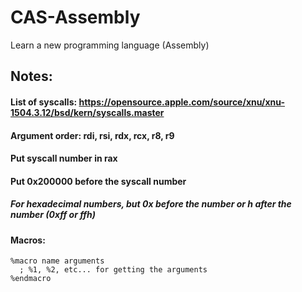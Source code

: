 # CAS-Assembly
Learn a new programming language (Assembly)

## Notes:
#### List of syscalls: https://opensource.apple.com/source/xnu/xnu-1504.3.12/bsd/kern/syscalls.master

#### Argument order: rdi, rsi, rdx, rcx, r8, r9
#### Put syscall number in rax
#### Put 0x200000 before the syscall number
##### For hexadecimal numbers, but 0x before the number or h after the number (0xff or ffh)

#### Macros:
```asmx86
%macro name arguments
  ; %1, %2, etc... for getting the arguments
%endmacro
```
